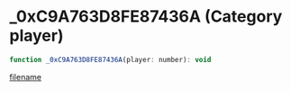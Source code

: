 # _0xC9A763D8FE87436A (Category player)

```js
function _0xC9A763D8FE87436A(player: number): void
```

[filename](_0xC9A763D8FE87436A_m.md ':include')